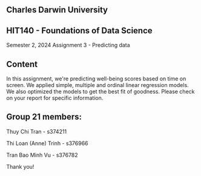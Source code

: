 ## Charles Darwin University
## HIT140 - Foundations of Data Science
Semester 2, 2024
Assignment 3 - Predicting data

## Content
In this assignment, we're predicting well-being scores based on time on screen. We applied simple, multiple and ordinal linear regression models. 
We also optimized the models to get the best fit of goodness. 
Please check on your report for specific information.

## Group 21 members: 
Thuy Chi Tran - s374211

Thi Loan (Anne) Trinh - s376966

Tran Bao Minh Vu - s376782


Thank you!
